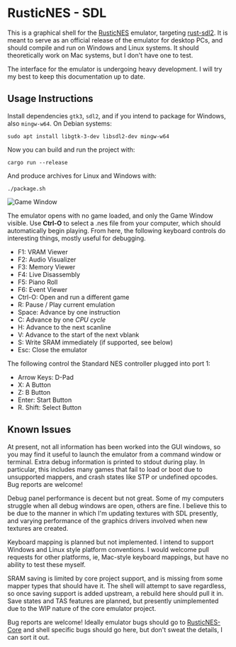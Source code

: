 # RusticNES - SDL
This is a graphical shell for the [RusticNES](https://github.com/zeta0134/rusticnes-core) emulator, targeting [rust-sdl2](https://github.com/Rust-SDL2/rust-sdl2). It is meant to serve as an official release of the emulator for desktop PCs, and should compile and run on Windows and Linux systems. It should theoretically work on Mac systems, but I don't have one to test.

The interface for the emulator is undergoing heavy development. I will try my best to keep this documentation up to date.

## Usage Instructions

Install dependencies `gtk3`, `sdl2`, and if you intend to package for Windows, also `mingw-w64`. On Debian systems:

```
sudo apt install libgtk-3-dev libsdl2-dev mingw-w64
```

Now you can build and run the project with:

```
cargo run --release
```

And produce archives for Linux and Windows with:

```
./package.sh
```

![Game Window](http://rusticnes.nicholasflynt.com/documentation/game_window.png) 

The emulator opens with no game loaded, and only the Game Window visible. Use **Ctrl-O** to select a .nes file from your computer, which should automatically begin playing. From here, the following keyboard controls do interesting things, mostly useful for debugging.

- F1: VRAM Viewer
- F2: Audio Visualizer
- F3: Memory Viewer
- F4: Live Disassembly
- F5: Piano Roll
- F6: Event Viewer
- Ctrl-O: Open and run a different game
- R: Pause / Play current emulation
- Space: Advance by one instruction
- C: Advance by one *CPU cycle*
- H: Advance to the next scanline
- V: Advance to the start of the next vblank
- S: Write SRAM immediately (if supported, see below)
- Esc: Close the emulator

The following control the Standard NES controller plugged into port 1:

- Arrow Keys: D-Pad
- X: A Button
- Z: B Button
- Enter: Start Button
- R. Shift: Select Button

## Known Issues

At present, not all information has been worked into the GUI windows, so you may find it useful to launch the emulator from a command window or terminal. Extra debug information is printed to stdout during play. In particular, this includes many games that fail to load or boot due to unsupported mappers, and crash states like STP or undefined opcodes. Bug reports are welcome!

Debug panel performance is decent but not great. Some of my computers struggle when all debug windows are open, others are fine. I believe this to be due to the manner in which I'm updating textures with SDL presently, and varying performance of the graphics drivers involved when new textures are created.

Keyboard mapping is planned but not implemented. I intend to support Windows and Linux style platform conventions. I would welcome pull requests for other platforms, ie, Mac-style keyboard mappings, but have no ability to test these myself.

SRAM saving is limited by core project support, and is missing from some mapper types that should have it. The shell will attempt to save regardless, so once saving support is added upstream, a rebuild here should pull it in. Save states and TAS features are planned, but presently unimplemented due to the WIP nature of the core emulator project.

Bug reports are welcome! Ideally emulator bugs should go to [RusticNES-Core](https://github.com/zeta0134/rusticnes-core) and shell specific bugs should go here, but don't sweat the details, I can sort it out.
